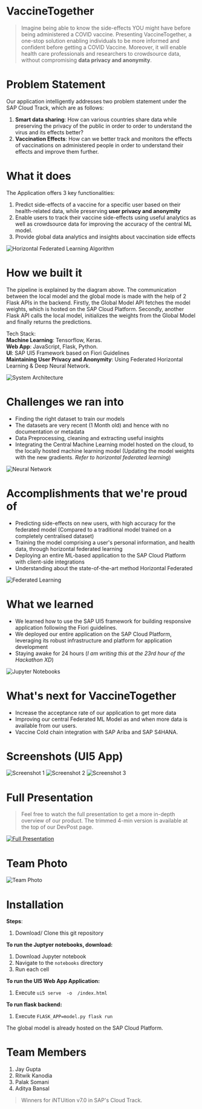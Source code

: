 # VaccineTogether
> Imagine being able to know the side-effects YOU might have before being administered a COVID vaccine. Presenting VaccineTogether, a one-stop solution enabling individuals to be more informed and confident before getting a COVID Vaccine. Moreover, it will enable health care professionals and researchers to crowdsource data, without compromising **data privacy and anonymity**.   

# Problem Statement 
Our application intelligently addresses two problem statement under the SAP Cloud Track, which are as follows:  

1. **Smart data sharing**: How can various countries share data while preserving the privacy of the public in order to order to understand the virus and its effects better?
2. **Vaccination Effects**: How can we better track and monitors the effects of vaccinations on administered people in order to understand their effects and improve them further. 


# What it does
The Application offers 3 key functionalities:
1.  Predict side-effects of a vaccine for a specific user based on their health-related data, while preserving **user privacy and anonymity**
2. Enable users to track their vaccine side-effects using useful analytics as well as crowdsource data for improving the accuracy of the central ML model.
3. Provide global data analytics and insights about vaccination side effects

![Horizontal Federated Learning Algorithm](https://i.postimg.cc/28H4KgqG/Screenshot-2021-02-28-at-9-25-33-AM.png)


# How we built it
The pipeline is explained by the diagram above. The communication between the local model and the global mode is made with the help of 2 Flask APIs in the backend. Firstly, the Global Model API fetches the model weights, which is hosted on the SAP Cloud Platform. Secondly, another Flask API calls the local model, initializes the weights from the Global Model and finally returns the predictions.

Tech Stack:   
   **Machine Learning**: Tensorflow, Keras.  
   **Web App**: JavaScript, Flask, Python.  
   **UI**: SAP UI5 Framework based on Fiori Guidelines    
   **Maintaining User Privacy and Anonymity**: Using Federated Horizontal Learning & Deep Neural Network.   

![System Architecture](https://i.postimg.cc/2SSfzLSm/Screenshot-2021-02-28-at-9-39-19-AM.png)

# Challenges we ran into
   - Finding the right dataset to train our models
   - The datasets are very recent (1 Month old) and hence with no documentation or metadata
   - Data Preprocessing, cleaning and extracting useful insights
   - Integrating the Central Machine Learning model hosted on the cloud,  to the locally hosted machine learning model  (Updating the model weights with the new gradients. _Refer to horizontal federated learning_)

![Neural Network](https://i.postimg.cc/9fv3txtF/Screenshot-2021-02-28-at-9-39-26-AM.png)
    
# Accomplishments that we're proud of
   - Predicting side-effects on new users, with high accuracy for the federated model (Compared to a traditional model trained on a completely centralised dataset)
   - Training the model comprising a user's personal information, and health data, through horizontal federated learning
   - Deploying an entire ML-based application to the SAP Cloud Platform with client-side integrations 
   - Understanding about the state-of-the-art method Horizontal Federated    

![Federated Learning](https://i.postimg.cc/SQL0CfXk/Screenshot-2021-02-28-at-9-39-33-AM.png)

# What we learned
   - We learned how to use the SAP UI5 framework for building responsive application following the Fiori guidelines. 
  - We deployed our entire application on the SAP Cloud Platform, leveraging its robust infrastructure and platform for application development
 - Staying awake for 24 hours (_I am writing this at the 23rd hour of the Hackathon XD_)

![Jupyter Notebooks](https://i.postimg.cc/Y9qFR3pZ/Screenshot-2021-02-28-at-9-47-24-AM.png)

# What's next for VaccineTogether
- Increase the acceptance rate of our application to get more data
- Improving our central Federated ML Model as and when more data is available from our users.  
- Vaccine Cold chain integration with SAP Ariba and SAP S4HANA.  


# Screenshots (UI5 App)
![Screenshot 1](https://i.postimg.cc/63fLQgy7/Screenshot-2021-02-28-at-1-00-41-AM.png)
![Screenshot 2](https://i.postimg.cc/fLCmsdrm/Screenshot-2021-02-28-at-2-31-08-AM.png)
![Screenshot 3](https://i.postimg.cc/SKWcZ3LZ/Screenshot-2021-02-28-at-2-24-01-AM.png)

# Full Presentation 
> Feel free to watch the full presentation to get a more in-depth overview of our product.
> The trimmed 4-min version is available at the top of our DevPost page.

[![Full Presentation](https://img.youtube.com/vi/h6FXRUR_CCA/0.jpg)](https://youtu.be/h6FXRUR_CCA)

# Team Photo
![Team Photo](https://i.postimg.cc/QdPvh9TB/Screenshot-2021-02-28-at-8-52-32-AM.png)

# Installation
**Steps**:
1.  Download/ Clone this git repository  

**To run the Juptyer notebooks, download:**
1. Download Jupyter notebook 
2. Navigate to the `notebooks` directory
3. Run each cell  

**To run the UI5 Web App Application:**
1. Execute  `ui5 serve  -o  /index.html`

**To run flask backend:**
1. Execute `FLASK_APP=model.py flask run`

The global model is already hosted on the SAP Cloud Platform. 

# Team Members
1. Jay Gupta
2. Ritwik Kanodia
3. Palak Somani
4. Aditya Bansal

> Winners for iNTUition v7.0 in SAP's Cloud Track.

